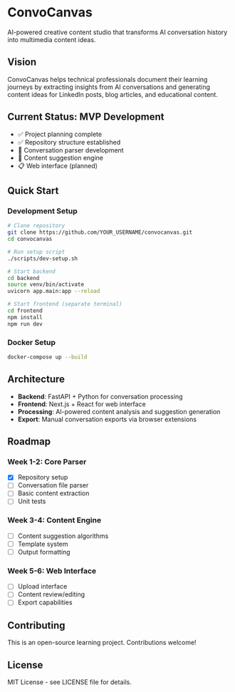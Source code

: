 # ConvoCanvas

AI-powered creative content studio that transforms AI conversation history into multimedia content ideas.

## Vision

ConvoCanvas helps technical professionals document their learning journeys by extracting insights from AI conversations and generating content ideas for LinkedIn posts, blog articles, and educational content.

## Current Status: MVP Development

- ✅ Project planning complete
- ✅ Repository structure established  
- 🚧 Conversation parser development
- 🚧 Content suggestion engine
- 📋 Web interface (planned)

## Quick Start

### Development Setup

```bash
# Clone repository
git clone https://github.com/YOUR_USERNAME/convocanvas.git
cd convocanvas

# Run setup script
./scripts/dev-setup.sh

# Start backend
cd backend
source venv/bin/activate
uvicorn app.main:app --reload

# Start frontend (separate terminal)
cd frontend
npm install
npm run dev
```

### Docker Setup

```bash
docker-compose up --build
```

## Architecture

- **Backend**: FastAPI + Python for conversation processing
- **Frontend**: Next.js + React for web interface  
- **Processing**: AI-powered content analysis and suggestion generation
- **Export**: Manual conversation exports via browser extensions

## Roadmap

### Week 1-2: Core Parser
- [x] Repository setup
- [ ] Conversation file parser
- [ ] Basic content extraction
- [ ] Unit tests

### Week 3-4: Content Engine  
- [ ] Content suggestion algorithms
- [ ] Template system
- [ ] Output formatting

### Week 5-6: Web Interface
- [ ] Upload interface
- [ ] Content review/editing
- [ ] Export capabilities

## Contributing

This is an open-source learning project. Contributions welcome!

## License

MIT License - see LICENSE file for details.
